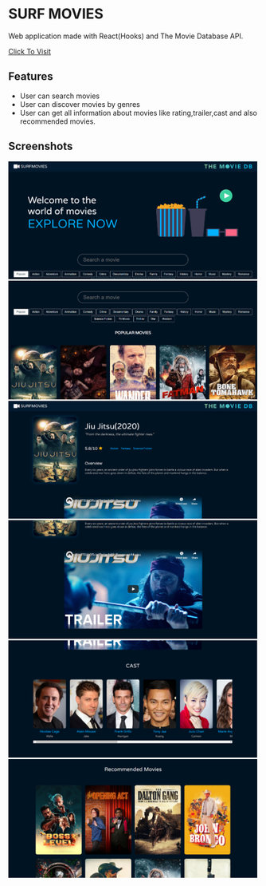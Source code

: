 # SURF MOVIES

Web application made with React(Hooks) and The Movie Database API.

[Click To Visit](https://surfmoviesbyshikhar.netlify.app/)

## Features

- User can search movies
- User can discover movies by genres
- User can get all information about movies like rating,trailer,cast and also recommended movies.

## Screenshots

<p float="left">
<img src="./screenshots/img1.png" width="500"/>
<img src="./screenshots/img2.png" width="500"/>
<img src="./screenshots/img3.png" width="500"/>
<img src="./screenshots/img4.png" width="500"/>
<img src="./screenshots/img5.png" width="500"/>
<img src="./screenshots/img6.png" width="500"/>
</p>
